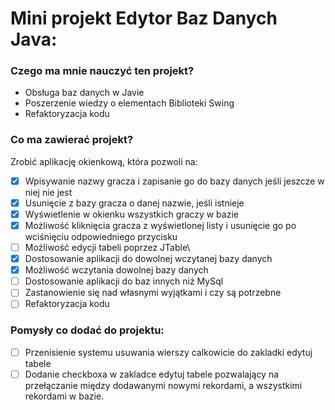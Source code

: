 # Mini projekt Edytor Baz Danych Java:
### Czego ma mnie nauczyć ten projekt?
- Obsługa baz danych w Javie
- Poszerzenie wiedzy o elementach Biblioteki Swing
- Refaktoryzacja kodu
### Co ma zawierać projekt?
Zrobić aplikację okienkową, która pozwoli na:
- [x] Wpisywanie nazwy gracza i zapisanie go do bazy danych jeśli jeszcze w niej nie jest
- [x] Usunięcie z bazy gracza o danej nazwie, jeśli istnieje
- [x] Wyświetlenie w okienku wszystkich graczy w bazie
- [x] Możliwość kliknięcia gracza z wyświetlonej listy i usunięcie go po wciśnięciu odpowiedniego przycisku
- [ ] Możliwość edycji tabeli poprzez JTable\
- [x] Dostosowanie aplikacji do dowolnej wczytanej bazy danych
- [x] Możliwość wczytania dowolnej bazy danych
- [ ] Dostosowanie aplikacji do baz innych niż MySql
- [ ] Zastanowienie się nad własnymi wyjątkami i czy są potrzebne
- [ ] Refaktoryzacja kodu

### Pomysły co dodać do projektu:
- [ ] Przenisienie systemu usuwania wierszy calkowicie do zakladki edytuj tabele
- [ ] Dodanie checkboxa w zakladce edytuj tabele pozwalający na przełączanie między
      dodawanymi nowymi rekordami, a wszystkimi rekordami w bazie.
